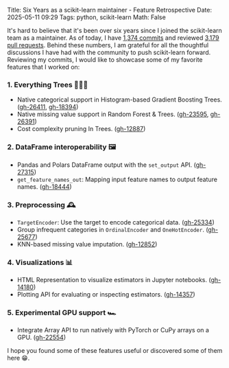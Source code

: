 Title: Six Years as a scikit-learn maintainer - Feature Retrospective
Date: 2025-05-11 09:29
Tags: python, scikit-learn
Math: False

It's hard to believe that it's been over six years since I joined the scikit-learn team as a maintainer. As of today, I have [1,374 commits](https://github.com/scikit-learn/scikit-learn/graphs/contributors) and reviewed [3,179 pull requests](https://github.com/scikit-learn/scikit-learn/pulls?q=is%3Apr+is%3Aopen+reviewed-by%3A%40me). Behind these numbers, I am grateful for all the thoughtful discussions I have had with the community to push scikit-learn forward. Reviewing my commits, I would like to showcase some of my favorite features that I worked on:

### 1. Everything Trees 🌲🌲🌲
- Native categorical support in Histogram-based Gradient Boosting Trees. ([gh-26411](https://github.com/scikit-learn/scikit-learn/pull/26411), [gh-18394](https://github.com/scikit-learn/scikit-learn/pull/18394))
- Native missing value support in Random Forest & Trees. ([gh-23595](https://github.com/scikit-learn/scikit-learn/pull/23595), [gh-26391](https://github.com/scikit-learn/scikit-learn/pull/26391))
- Cost complexity pruning In Trees. ([gh-12887](https://github.com/scikit-learn/scikit-learn/pull/12887))

### 2. DataFrame interoperability 🖼️
- Pandas and Polars DataFrame output with the `set_output` API. ([gh-27315](https://github.com/scikit-learn/scikit-learn/pull/27315))
- `get_feature_names_out`: Mapping input feature names to output feature names. ([gh-18444](https://github.com/scikit-learn/scikit-learn/pull/18444))

### 3. Preprocessing 🕰️
- `TargetEncoder`: Use the target to encode categorical data. ([gh-25334](https://github.com/scikit-learn/scikit-learn/pull/25334))
- Group infrequent categories in `OrdinalEncoder` and `OneHotEncoder`. ([gh-25677](https://github.com/scikit-learn/scikit-learn/pull/25677))
- KNN-based missing value imputation. ([gh-12852](https://github.com/scikit-learn/scikit-learn/pull/12852))

### 4. Visualizations 📊
- HTML Representation to visualize estimators in Jupyter notebooks. ([gh-14180](https://github.com/scikit-learn/scikit-learn/pull/14180))
- Plotting API for evaluating or inspecting estimators. ([gh-14357](https://github.com/scikit-learn/scikit-learn/pull/14357))

### 5. Experimental GPU support 🏎️
- Integrate Array API to run natively with PyTorch or CuPy arrays on a GPU. ([gh-22554](https://github.com/scikit-learn/scikit-learn/pull/22554))

I hope you found some of these features useful or discovered some of them here 😁.
